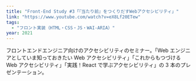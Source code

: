 ```yaml
---
title: "Front-End Study #3「『当たり前』をつくりだすWebアクセシビリティ」"
link: "https://www.youtube.com/watch?v=eX8Lf20ETew"
tags:
  - "フロント実装（HTML・CSS・JS・WAI-ARIA）"
year: 2021
---
```


フロントエンドエンジニア向けのアクセシビリティのセミナー。「Web エンジニアとしていま知っておきたい Web アクセシビリティ」「これからもつづける Web アクセシビリティ」「実践！React で学ぶアクセシビリティ」の 3 本のプレゼンテーション。
